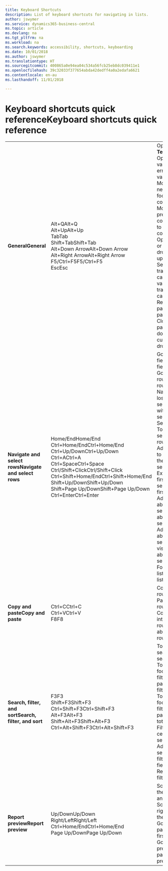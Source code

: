```yaml
---
title: Keyboard Shortcuts
description: List of keyboard shortcuts for navigating in lists.
author: jswymer
ms.service: dynamics365-business-central
ms.topic: article
ms.devlang: na
ms.tgt_pltfrm: na
ms.workload: na
ms.search.keywords: accessibility, shortcuts, keyboarding
ms.date: 10/01/2018
ms.author: jswymer
ms.translationtype: HT
ms.sourcegitcommit: 400865a0e94ea04c534a56fcb25eb8dc039411e1
ms.openlocfilehash: 39c32033f377654abda42dedff4a0a2edafa6621
ms.contentlocale: en-au
ms.lasthandoff: 11/01/2018

---
```


# <a name="keyboard-shortcuts-quick-reference"></a><span data-ttu-id="5fd58-103">Keyboard shortcuts quick reference</span><span class="sxs-lookup"><span data-stu-id="5fd58-103">Keyboard shortcuts quick reference</span></span>

||||  
|----------------|-----------|----------------| 
|<span data-ttu-id="5fd58-104">**General**</span><span class="sxs-lookup"><span data-stu-id="5fd58-104">**General**</span></span>|<span data-ttu-id="5fd58-105">Alt+Q</span><span class="sxs-lookup"><span data-stu-id="5fd58-105">Alt+Q</span></span><br /><span data-ttu-id="5fd58-106">Alt+Up</span><span class="sxs-lookup"><span data-stu-id="5fd58-106">Alt+Up</span></span><br /><span data-ttu-id="5fd58-107">Tab</span><span class="sxs-lookup"><span data-stu-id="5fd58-107">Tab</span></span><br /><span data-ttu-id="5fd58-108">Shift+Tab</span><span class="sxs-lookup"><span data-stu-id="5fd58-108">Shift+Tab</span></span><br /><span data-ttu-id="5fd58-109">Alt+Down Arrow</span><span class="sxs-lookup"><span data-stu-id="5fd58-109">Alt+Down Arrow</span></span><br /><span data-ttu-id="5fd58-110">Alt+Right Arrow</span><span class="sxs-lookup"><span data-stu-id="5fd58-110">Alt+Right Arrow</span></span><br /><span data-ttu-id="5fd58-111">F5/Ctrl+F5</span><span class="sxs-lookup"><span data-stu-id="5fd58-111">F5/Ctrl+F5</span></span><br /><span data-ttu-id="5fd58-112">Esc</span><span class="sxs-lookup"><span data-stu-id="5fd58-112">Esc</span></span>|<span data-ttu-id="5fd58-113">Open **Tell me**</span><span class="sxs-lookup"><span data-stu-id="5fd58-113">Open **Tell me**</span></span><br /><span data-ttu-id="5fd58-114">Open tooltip or validation error</span><span class="sxs-lookup"><span data-stu-id="5fd58-114">Open tooltip or validation error</span></span><br /><span data-ttu-id="5fd58-115">Move focus to the next control</span><span class="sxs-lookup"><span data-stu-id="5fd58-115">Move focus to the next control</span></span><br /><span data-ttu-id="5fd58-116">Move focus to the previous control</span><span class="sxs-lookup"><span data-stu-id="5fd58-116">Move focus to the previous control</span></span><br /><span data-ttu-id="5fd58-117">Open a drop-down or look up</span><span class="sxs-lookup"><span data-stu-id="5fd58-117">Open a drop-down or look up</span></span><br /><span data-ttu-id="5fd58-118">See the transactions for calculated value</span><span class="sxs-lookup"><span data-stu-id="5fd58-118">See the transactions for calculated value</span></span><br /><span data-ttu-id="5fd58-119">Refresh/reload page</span><span class="sxs-lookup"><span data-stu-id="5fd58-119">Refresh/reload page</span></span><br /><span data-ttu-id="5fd58-120">Close the current page or drop-down.</span><span class="sxs-lookup"><span data-stu-id="5fd58-120">Close the current page or drop-down.</span></span>|
|<span data-ttu-id="5fd58-121">**Navigate and select rows**</span><span class="sxs-lookup"><span data-stu-id="5fd58-121">**Navigate and select rows**</span></span>| <span data-ttu-id="5fd58-122">Home/End</span><span class="sxs-lookup"><span data-stu-id="5fd58-122">Home/End</span></span><br /><span data-ttu-id="5fd58-123">Ctrl+Home/End</span><span class="sxs-lookup"><span data-stu-id="5fd58-123">Ctrl+Home/End</span></span> <br /><span data-ttu-id="5fd58-124">Ctrl+Up/Down</span><span class="sxs-lookup"><span data-stu-id="5fd58-124">Ctrl+Up/Down</span></span><br /><span data-ttu-id="5fd58-125">Ctrl+A</span><span class="sxs-lookup"><span data-stu-id="5fd58-125">Ctrl+A</span></span> <br /><span data-ttu-id="5fd58-126">Ctrl+Space</span><span class="sxs-lookup"><span data-stu-id="5fd58-126">Ctrl+Space</span></span><br /><span data-ttu-id="5fd58-127">Ctrl/Shift+Click</span><span class="sxs-lookup"><span data-stu-id="5fd58-127">Ctrl/Shift+Click</span></span><br /><span data-ttu-id="5fd58-128">Ctrl+Shift+Home/End</span><span class="sxs-lookup"><span data-stu-id="5fd58-128">Ctrl+Shift+Home/End</span></span><br /><span data-ttu-id="5fd58-129">Shift+Up/Down</span><span class="sxs-lookup"><span data-stu-id="5fd58-129">Shift+Up/Down</span></span><br /><span data-ttu-id="5fd58-130">Shift+Page Up/Down</span><span class="sxs-lookup"><span data-stu-id="5fd58-130">Shift+Page Up/Down</span></span><br /><span data-ttu-id="5fd58-131">Ctrl+Enter</span><span class="sxs-lookup"><span data-stu-id="5fd58-131">Ctrl+Enter</span></span>| <span data-ttu-id="5fd58-132">Go to first/last field</span><span class="sxs-lookup"><span data-stu-id="5fd58-132">Go to first/last field</span></span><br /><span data-ttu-id="5fd58-133">Go to first/last row</span><span class="sxs-lookup"><span data-stu-id="5fd58-133">Go to first/last row</span></span><br /><span data-ttu-id="5fd58-134">Navigate without losing selection</span><span class="sxs-lookup"><span data-stu-id="5fd58-134">Navigate without losing selection</span></span><br /><span data-ttu-id="5fd58-135">Select all</span><span class="sxs-lookup"><span data-stu-id="5fd58-135">Select all</span></span><br /><span data-ttu-id="5fd58-136">Toggle row selection</span><span class="sxs-lookup"><span data-stu-id="5fd58-136">Toggle row selection</span></span><br /> <span data-ttu-id="5fd58-137">Add the row/rows to the selection</span><span class="sxs-lookup"><span data-stu-id="5fd58-137">Add the row/rows to the selection</span></span><br /><span data-ttu-id="5fd58-138">Extend selection to first/last row</span><span class="sxs-lookup"><span data-stu-id="5fd58-138">Extend selection to first/last row</span></span><br /><span data-ttu-id="5fd58-139">Add row above/below to selection</span><span class="sxs-lookup"><span data-stu-id="5fd58-139">Add row above/below to selection</span></span><br /><span data-ttu-id="5fd58-140">Add all visible rows above/below to selection</span><span class="sxs-lookup"><span data-stu-id="5fd58-140">Add all visible rows above/below to selection</span></span><br /><span data-ttu-id="5fd58-141">Focus out of the list</span><span class="sxs-lookup"><span data-stu-id="5fd58-141">Focus out of the list</span></span>|
|<span data-ttu-id="5fd58-142">**Copy and paste**</span><span class="sxs-lookup"><span data-stu-id="5fd58-142">**Copy and paste**</span></span>|<span data-ttu-id="5fd58-143">Ctrl+C</span><span class="sxs-lookup"><span data-stu-id="5fd58-143">Ctrl+C</span></span><br /><span data-ttu-id="5fd58-144">Ctrl+V</span><span class="sxs-lookup"><span data-stu-id="5fd58-144">Ctrl+V</span></span><br /><span data-ttu-id="5fd58-145">F8</span><span class="sxs-lookup"><span data-stu-id="5fd58-145">F8</span></span>|<span data-ttu-id="5fd58-146">Copy rows</span><span class="sxs-lookup"><span data-stu-id="5fd58-146">Copy rows</span></span><br /><span data-ttu-id="5fd58-147">Paste rows</span><span class="sxs-lookup"><span data-stu-id="5fd58-147">Paste rows</span></span><br /><span data-ttu-id="5fd58-148">Copy field above into current row</span><span class="sxs-lookup"><span data-stu-id="5fd58-148">Copy field above into current row</span></span>|
|<span data-ttu-id="5fd58-149">**Search, filter, and sort**</span><span class="sxs-lookup"><span data-stu-id="5fd58-149">**Search, filter, and sort**</span></span>|<span data-ttu-id="5fd58-150">F3</span><span class="sxs-lookup"><span data-stu-id="5fd58-150">F3</span></span><br /><span data-ttu-id="5fd58-151">Shift+F3</span><span class="sxs-lookup"><span data-stu-id="5fd58-151">Shift+F3</span></span><br /><span data-ttu-id="5fd58-152">Ctrl+Shift+F3</span><span class="sxs-lookup"><span data-stu-id="5fd58-152">Ctrl+Shift+F3</span></span><br /><span data-ttu-id="5fd58-153">Alt+F3</span><span class="sxs-lookup"><span data-stu-id="5fd58-153">Alt+F3</span></span><br /><span data-ttu-id="5fd58-154">Shift+Alt+F3</span><span class="sxs-lookup"><span data-stu-id="5fd58-154">Shift+Alt+F3</span></span><br /><span data-ttu-id="5fd58-155">Ctrl+Alt+Shift+F3</span><span class="sxs-lookup"><span data-stu-id="5fd58-155">Ctrl+Alt+Shift+F3</span></span>|<span data-ttu-id="5fd58-156">Toggle search</span><span class="sxs-lookup"><span data-stu-id="5fd58-156">Toggle search</span></span><br /><span data-ttu-id="5fd58-157">Toggle filter pane; focus on field filters</span><span class="sxs-lookup"><span data-stu-id="5fd58-157">Toggle filter pane; focus on field filters</span></span><br /><span data-ttu-id="5fd58-158">Toggle filter pane; focus on totals filters</span><span class="sxs-lookup"><span data-stu-id="5fd58-158">Toggle filter pane; focus on totals filters</span></span><br /><span data-ttu-id="5fd58-159">Filter on selected cell value</span><span class="sxs-lookup"><span data-stu-id="5fd58-159">Filter on selected cell value</span></span><br /><span data-ttu-id="5fd58-160">Add filter on selected field</span><span class="sxs-lookup"><span data-stu-id="5fd58-160">Add filter on selected field</span></span><br /><span data-ttu-id="5fd58-161">Reset filters</span><span class="sxs-lookup"><span data-stu-id="5fd58-161">Reset filters</span></span>|
|<span data-ttu-id="5fd58-162">**Report preview**</span><span class="sxs-lookup"><span data-stu-id="5fd58-162">**Report preview**</span></span>|<span data-ttu-id="5fd58-163">Up/Down</span><span class="sxs-lookup"><span data-stu-id="5fd58-163">Up/Down</span></span><br /><span data-ttu-id="5fd58-164">Right/Left</span><span class="sxs-lookup"><span data-stu-id="5fd58-164">Right/Left</span></span><br /><span data-ttu-id="5fd58-165">Ctrl+Home/End</span><span class="sxs-lookup"><span data-stu-id="5fd58-165">Ctrl+Home/End</span></span><br /><span data-ttu-id="5fd58-166">Page Up/Down</span><span class="sxs-lookup"><span data-stu-id="5fd58-166">Page Up/Down</span></span>|<span data-ttu-id="5fd58-167">Scroll up and down the page</span><span class="sxs-lookup"><span data-stu-id="5fd58-167">Scroll up and down the page</span></span><br /><span data-ttu-id="5fd58-168">Scroll to the right/left</span><span class="sxs-lookup"><span data-stu-id="5fd58-168">Scroll to the right/left</span></span> <br /><span data-ttu-id="5fd58-169">Go to the first/last page</span><span class="sxs-lookup"><span data-stu-id="5fd58-169">Go to the first/last page</span></span><br /><span data-ttu-id="5fd58-170">Go to the previous/next page</span><span class="sxs-lookup"><span data-stu-id="5fd58-170">Go to the previous/next page</span></span>|


